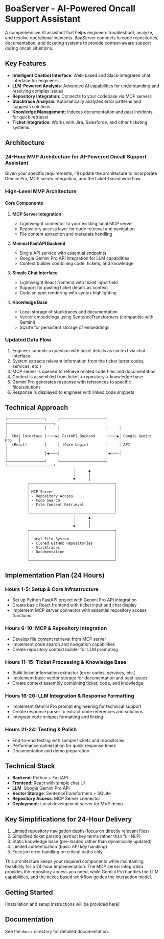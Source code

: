 # BoaServer - AI-Powered Oncall Support Assistant

A comprehensive AI assistant that helps engineers troubleshoot, analyze, and resolve operational incidents. BoaServer connects to code repositories, documentation, and ticketing systems to provide context-aware support during oncall situations.

## Key Features

- **Intelligent Chatbot Interface**: Web-based and Slack-integrated chat interface for engineers
- **LLM-Powered Analysis**: Advanced AI capabilities for understanding and resolving complex issues
- **Repository Integration**: Connects to your codebase via MCP servers
- **Stacktrace Analysis**: Automatically analyzes error patterns and suggests solutions
- **Knowledge Management**: Indexes documentation and past incidents for quick retrieval
- **Ticket Integration**: Works with Jira, Salesforce, and other ticketing systems

## Architecture

### 24-Hour MVP Architecture for AI-Powered Oncall Support Assistant

Given your specific requirements, I'll update the architecture to incorporate Gemini Pro, MCP server integration, and the ticket-based workflow.

### High-Level MVP Architecture

#### Core Components

1. **MCP Server Integration**
   - Lightweight connector to your existing local MCP server
   - Repository access layer for code retrieval and navigation
   - File content extraction and metadata handling

2. **Minimal FastAPI Backend**
   - Single API service with essential endpoints
   - Google Gemini Pro API integration for LLM capabilities
   - Context builder combining code, tickets, and knowledge

3. **Simple Chat Interface**
   - Lightweight React frontend with ticket input field
   - Support for pasting ticket details as context
   - Code snippet rendering with syntax highlighting

4. **Knowledge Base**
   - Local storage of stacktraces and documentation
   - Vector embeddings using SentenceTransformers (compatible with Gemini)
   - SQLite for persistent storage of embeddings

### Updated Data Flow

1. Engineer submits a question with ticket details as context via chat interface
2. System extracts relevant information from the ticket (error codes, services, etc.)
3. MCP server is queried to retrieve related code files and documentation
4. Context is assembled from ticket + repository + knowledge base
5. Gemini Pro generates response with references to specific files/solutions
6. Response is displayed to engineer with linked code snippets

## Technical Approach

```
┌─────────────────┐     ┌─────────────────────┐     ┌─────────────────────┐
│                 │     │                     │     │                     │
│  Chat Interface │────▶│ FastAPI Backend     │────▶│ Google Gemini Pro   │
│  (React)        │     │ (Core Logic)        │     │ API                 │
│                 │◀────│                     │◀────│                     │
└─────────────────┘     └─────────────────────┘     └─────────────────────┘
                               │      ▲
                               │      │
                               ▼      │
          ┌───────────────────────────────────────┐
          │                                       │
          │ MCP Server                            │
          │ - Repository Access                   │
          │ - Code Search                         │
          │ - File Content Retrieval              │
          │                                       │
          └───────────────────────────────────────┘
                               │      ▲
                               │      │
                               ▼      │
          ┌───────────────────────────────────────┐
          │                                       │
          │ Local File System                     │
          │ - Cloned GitHub Repositories          │
          │ - Stacktraces                         │
          │ - Documentation                       │
          │                                       │
          └───────────────────────────────────────┘
```

## Implementation Plan (24 Hours)

### Hours 1-5: Setup & Core Infrastructure
- Set up Python FastAPI project with Gemini Pro API integration
- Create basic React frontend with ticket input and chat display
- Implement MCP server connector with essential repository access functions

### Hours 6-10: MCP & Repository Integration
- Develop file content retrieval from MCP server
- Implement code search and navigation capabilities
- Create repository context builder for LLM prompting

### Hours 11-15: Ticket Processing & Knowledge Base
- Build ticket information extractor (error codes, services, etc.)
- Implement basic vector storage for documentation and past issues
- Create context assembly combining ticket, code, and knowledge

### Hours 16-20: LLM Integration & Response Formatting
- Implement Gemini Pro prompt engineering for technical support
- Create response parser to extract code references and solutions
- Integrate code snippet formatting and linking

### Hours 21-24: Testing & Polish
- End-to-end testing with sample tickets and repositories
- Performance optimization for quick response times
- Documentation and demo preparation

## Technical Stack

- **Backend**: Python + FastAPI
- **Frontend**: React with simple chat UI
- **LLM**: Google Gemini Pro API
- **Vector Storage**: SentenceTransformers + SQLite
- **Repository Access**: MCP Server connector
- **Deployment**: Local development server for MVP demo

## Key Simplifications for 24-Hour Delivery

1. Limited repository navigation depth (focus on directly relevant files)
2. Simplified ticket parsing (extract key terms rather than full NLP)
3. Static knowledge base (pre-loaded rather than dynamically updated)
4. Limited authentication (basic API key handling)
5. Focused error handling on critical paths only

This architecture keeps your required components while maintaining feasibility for a 24-hour implementation. The MCP server integration provides the repository access you need, while Gemini Pro handles the LLM capabilities, and the ticket-based workflow guides the interaction model.

## Getting Started

[Installation and setup instructions will be provided here]

## Documentation

See the `docs/` directory for detailed documentation.
